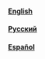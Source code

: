 #### [English](https://github.com/minios-linux/minios-live/wiki/English)

#### [Русский](https://github.com/minios-linux/minios-live/wiki/%D0%A0%D1%83%D1%81%D1%81%D0%BA%D0%B8%D0%B9)

#### [Español](https://github.com/minios-linux/minios-live/wiki/Español)
